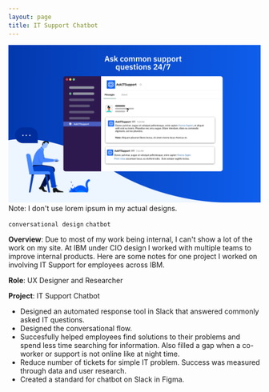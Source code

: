 ```yaml
---
layout: page
title: IT Support Chatbot
---
```



![blackberry](/images/chatbotitsupport.png)
Note: I don't use lorem ipsum in my actual designs.


`conversational design` `chatbot`

**Overview**: Due to most of my work being internal, I can't show a lot of the work on my site. At IBM under CIO design I worked with multiple teams to improve internal products. Here are some notes for one project I worked on involving IT Support for employees across IBM.

**Role**: UX Designer and Researcher

**Project**: IT Support Chatbot

- Designed an automated response tool in Slack that answered commonly asked IT questions.
- Designed the conversational flow. 
- Succesfully helped employees find solutions to their problems and spend less time searching for information. Also filled a gap when a co-worker or support is not online like at night time.
- Reduce number of tickets for simple IT problem. Success was measured through data and user research.
- Created a standard for chatbot on Slack in Figma.
